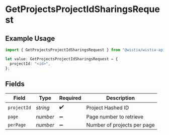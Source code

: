 # GetProjectsProjectIdSharingsRequest

## Example Usage

```typescript
import { GetProjectsProjectIdSharingsRequest } from "@wistia/wistia-api-client/models/operations";

let value: GetProjectsProjectIdSharingsRequest = {
  projectId: "<id>",
};
```

## Fields

| Field                       | Type                        | Required                    | Description                 |
| --------------------------- | --------------------------- | --------------------------- | --------------------------- |
| `projectId`                 | *string*                    | :heavy_check_mark:          | Project Hashed ID           |
| `page`                      | *number*                    | :heavy_minus_sign:          | Page number to retrieve     |
| `perPage`                   | *number*                    | :heavy_minus_sign:          | Number of projects per page |